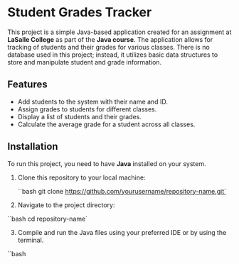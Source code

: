 # Student Grades Tracker

This project is a simple Java-based application created for an assignment at **LaSalle College** as part of the **Java course**. The application allows for tracking of students and their grades for various classes. There is no database used in this project; instead, it utilizes basic data structures to store and manipulate student and grade information.

## Features

- Add students to the system with their name and ID.
- Assign grades to students for different classes.
- Display a list of students and their grades.
- Calculate the average grade for a student across all classes.

## Installation

To run this project, you need to have **Java** installed on your system.

1. Clone this repository to your local machine:

   ``bash
   git clone https://github.com/yourusername/repository-name.git`
   
   
2. Navigate to the project directory:

  ``bash
  cd repository-name`


3. Compile and run the Java files using your preferred IDE or by using the terminal.

  ``bash
